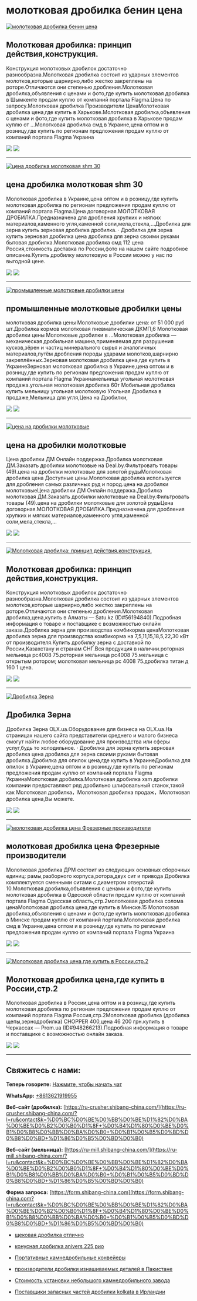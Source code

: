 # молотковая дробилка бенин цена

<a href="https://swt.shibang-china.com/?l=ru&img&k=%D0%BC%D0%BE%D0%BB%D0%BE%D1%82%D0%BA%D0%BE%D0%B2%D0%B0%D1%8F+%D0%B4%D1%80%D0%BE%D0%B1%D0%B8%D0%BB%D0%BA%D0%B0+%D0%B1%D0%B5%D0%BD%D0%B8%D0%BD+%D1%86%D0%B5%D0%BD%D0%B0" target="_blank">![молотковая дробилка бенин цена](http://static.shibang-china.com/all-800x300/738.jpg)</a>

## Молотковая дробилка: принцип действия,конструкция.
Конструкция молотковых дробилок достаточно разнообразна.Молотковая дробилка состоит из ударных элементов молотков,которые шарнирно,либо жестко закреплены на роторе.Отличаются они степенью дробления.Молотковая дробилка,объявления с ценами и фото,где купить молотковая дробилка в Шымкенте продам куплю от компаний портала Flagma.Цена по запросу.Молотковая дробилка Производители ЦенаМолотковая дробилка цена,где купить в Харькове.Молотковая дробилка,объявления с ценами и фото,где купить молотковая дробилка в Харькове продам куплю от …Молотковая дробилка смд в Украине,цена оптом и в розницу,где купить по регионам предложения продам куплю от компаний портала Flagma Украина


<a href="https://whatsapp.shibangsoft.com/WhatsApp.php" target="_blank" title="WhatsApp">![](http://static.shibang-china.com/icon/whatsapp.png)</a> <a href="https://swt.shibang-china.com/?l=ru&icon&k=%D0%BC%D0%BE%D0%BB%D0%BE%D1%82%D0%BA%D0%BE%D0%B2%D0%B0%D1%8F+%D0%B4%D1%80%D0%BE%D0%B1%D0%B8%D0%BB%D0%BA%D0%B0+%D0%B1%D0%B5%D0%BD%D0%B8%D0%BD+%D1%86%D0%B5%D0%BD%D0%B0" target="_blank">![](http://static.shibang-china.com/icon/chat-ru.png)</a>

---

<a href="https://swt.shibang-china.com/?l=ru&img&k=%D0%BC%D0%BE%D0%BB%D0%BE%D1%82%D0%BA%D0%BE%D0%B2%D0%B0%D1%8F+%D0%B4%D1%80%D0%BE%D0%B1%D0%B8%D0%BB%D0%BA%D0%B0+%D0%B1%D0%B5%D0%BD%D0%B8%D0%BD+%D1%86%D0%B5%D0%BD%D0%B0" target="_blank">![цена дробилка молотковая shm 30](http://static.shibang-china.com/all-800x300/1479.jpg)</a>

## цена дробилка молотковая shm 30
Молотковая дробилка в Украине,цена оптом и в розницу,где купить молотковая дробилка по регионам предложения продам куплю от компаний портала Flagma.Цена договорная.МОЛОТКОВАЯ ДРОБИЛКА.Предназначена для дробления хрупких и мягких материалов,каменного угля,каменной соли,мела,стекла,…Дробилка для зерна купить зерновая дробилка дробилка.&nbsp;&#0183;&#32;Дробилка для зерна купить зерновая дробилка цена дробилка для зерна своими руками бытовая дробилка.Молотковая дробилка смд 112 цена Россия,стоимость доставка по России,фото на нашем сайте подробное описание.Купить дробилку молотковую в России можно у нас по выгодной цене.


<a href="https://whatsapp.shibangsoft.com/WhatsApp.php" target="_blank" title="WhatsApp">![](http://static.shibang-china.com/icon/whatsapp.png)</a> <a href="https://swt.shibang-china.com/?l=ru&icon&k=%D0%BC%D0%BE%D0%BB%D0%BE%D1%82%D0%BA%D0%BE%D0%B2%D0%B0%D1%8F+%D0%B4%D1%80%D0%BE%D0%B1%D0%B8%D0%BB%D0%BA%D0%B0+%D0%B1%D0%B5%D0%BD%D0%B8%D0%BD+%D1%86%D0%B5%D0%BD%D0%B0" target="_blank">![](http://static.shibang-china.com/icon/chat-ru.png)</a>

---

<a href="https://swt.shibang-china.com/?l=ru&img&k=%D0%BC%D0%BE%D0%BB%D0%BE%D1%82%D0%BA%D0%BE%D0%B2%D0%B0%D1%8F+%D0%B4%D1%80%D0%BE%D0%B1%D0%B8%D0%BB%D0%BA%D0%B0+%D0%B1%D0%B5%D0%BD%D0%B8%D0%BD+%D1%86%D0%B5%D0%BD%D0%B0" target="_blank">![промышленные молотковые дробилки цены](http://static.shibang-china.com/all-800x300/61.jpg)</a>

## промышленные молотковые дробилки цены
молотковая дробилка цены Молотковые дробилки цена: от 51 000 руб шт.Дробилка кормов молотковая пневматическая ДКМП,6 Молотковая дробилки цены Молотковые дробилки в …Молотковая дробилка — механическая дробильная машина,применяемая для разрушения кусков,зёрен и частиц минерального сырья и аналогичных материалов,путём дробления породы ударами молотков,шарнирно закреплённых.Зерновая молотковая дробилка цена,где купить в УкраинеЗерновая молотковая дробилка в Украине,цена оптом и в розницу,где купить по регионам предложения продам куплю от компаний портала Flagma Украинамельница угольная молотковая продажа.угольная молотковая дробилка 60т Мобильная дробилка купить мельницу угольная молотковую Угольная Дробилка в продаже,Мельница для угля,Цена на Дробилки,


<a href="https://whatsapp.shibangsoft.com/WhatsApp.php" target="_blank" title="WhatsApp">![](http://static.shibang-china.com/icon/whatsapp.png)</a> <a href="https://swt.shibang-china.com/?l=ru&icon&k=%D0%BC%D0%BE%D0%BB%D0%BE%D1%82%D0%BA%D0%BE%D0%B2%D0%B0%D1%8F+%D0%B4%D1%80%D0%BE%D0%B1%D0%B8%D0%BB%D0%BA%D0%B0+%D0%B1%D0%B5%D0%BD%D0%B8%D0%BD+%D1%86%D0%B5%D0%BD%D0%B0" target="_blank">![](http://static.shibang-china.com/icon/chat-ru.png)</a>

---

<a href="https://swt.shibang-china.com/?l=ru&img&k=%D0%BC%D0%BE%D0%BB%D0%BE%D1%82%D0%BA%D0%BE%D0%B2%D0%B0%D1%8F+%D0%B4%D1%80%D0%BE%D0%B1%D0%B8%D0%BB%D0%BA%D0%B0+%D0%B1%D0%B5%D0%BD%D0%B8%D0%BD+%D1%86%D0%B5%D0%BD%D0%B0" target="_blank">![цена на дробилки молотковые](http://static.shibang-china.com/all-800x300/1356.jpg)</a>

## цена на дробилки молотковые
Цена дробилки ДМ Онлайн поддержка.Дробилка молотковая ДМ.Заказать дробилки молотковые на Deal.by.Фильтровать товары (49).цена на дробилки молотковые для золотой рудыМолотковая дробилка цена Доступные цены.Молотковая дробилка используется для дробления самых различных руд и пород.цена на дробилки молотковыеЦена дробилки ДМ Онлайн поддержка.Дробилка молотковая ДМ.Заказать дробилки молотковые на Deal.by.Фильтровать товары (49).цена на дробилки молотковые для золотой рудыЦена договорная.МОЛОТКОВАЯ ДРОБИЛКА.Предназначена для дробления хрупких и мягких материалов,каменного угля,каменной соли,мела,стекла,…


<a href="https://whatsapp.shibangsoft.com/WhatsApp.php" target="_blank" title="WhatsApp">![](http://static.shibang-china.com/icon/whatsapp.png)</a> <a href="https://swt.shibang-china.com/?l=ru&icon&k=%D0%BC%D0%BE%D0%BB%D0%BE%D1%82%D0%BA%D0%BE%D0%B2%D0%B0%D1%8F+%D0%B4%D1%80%D0%BE%D0%B1%D0%B8%D0%BB%D0%BA%D0%B0+%D0%B1%D0%B5%D0%BD%D0%B8%D0%BD+%D1%86%D0%B5%D0%BD%D0%B0" target="_blank">![](http://static.shibang-china.com/icon/chat-ru.png)</a>

---

<a href="https://swt.shibang-china.com/?l=ru&img&k=%D0%BC%D0%BE%D0%BB%D0%BE%D1%82%D0%BA%D0%BE%D0%B2%D0%B0%D1%8F+%D0%B4%D1%80%D0%BE%D0%B1%D0%B8%D0%BB%D0%BA%D0%B0+%D0%B1%D0%B5%D0%BD%D0%B8%D0%BD+%D1%86%D0%B5%D0%BD%D0%B0" target="_blank">![Молотковая дробилка: принцип действия,конструкция.](http://static.shibang-china.com/all-800x300/619.jpg)</a>

## Молотковая дробилка: принцип действия,конструкция.
Конструкция молотковых дробилок достаточно разнообразна.Молотковая дробилка состоит из ударных элементов молотков,которые шарнирно,либо жестко закреплены на роторе.Отличаются они степенью дробления.Молотковая дробилка,цена,купить в Алматы — Satu.kz (ID#56194840).Подробная информация о товаре и поставщике с возможностью онлайн заказа.Дробилка зерна для производства комбикорма ценаМолотковая дробилка зерна для производства комбикорма на 7,5,11,15,18,5,22,30 кВт от производителя.Купить дробилку зерна с доставкой по России,Казахстану и странам СНГ.Вся продукция в наличии.роторная мельница рс4008 75.роторная мельница рс4008 75.мельница с открытым ротором; молотковая мельница рс 4008 75.дробилка титан д 160 1 цена.


<a href="https://whatsapp.shibangsoft.com/WhatsApp.php" target="_blank" title="WhatsApp">![](http://static.shibang-china.com/icon/whatsapp.png)</a> <a href="https://swt.shibang-china.com/?l=ru&icon&k=%D0%BC%D0%BE%D0%BB%D0%BE%D1%82%D0%BA%D0%BE%D0%B2%D0%B0%D1%8F+%D0%B4%D1%80%D0%BE%D0%B1%D0%B8%D0%BB%D0%BA%D0%B0+%D0%B1%D0%B5%D0%BD%D0%B8%D0%BD+%D1%86%D0%B5%D0%BD%D0%B0" target="_blank">![](http://static.shibang-china.com/icon/chat-ru.png)</a>

---

<a href="https://swt.shibang-china.com/?l=ru&img&k=%D0%BC%D0%BE%D0%BB%D0%BE%D1%82%D0%BA%D0%BE%D0%B2%D0%B0%D1%8F+%D0%B4%D1%80%D0%BE%D0%B1%D0%B8%D0%BB%D0%BA%D0%B0+%D0%B1%D0%B5%D0%BD%D0%B8%D0%BD+%D1%86%D0%B5%D0%BD%D0%B0" target="_blank">![Дробилка Зерна](http://static.shibang-china.com/all-800x300/575.jpg)</a>

## Дробилка Зерна
Дробилка Зерна OLX.ua.Оборудование для бизнеса на OLX.ua.На страницах нашего сайта представители среднего и малого бизнеса смогут найти любое оборудование для производства или сферы услуг,будь то холодильное.&nbsp;&#0183;&#32;Дробилка для зерна купить зерновая дробилка цена дробилка для зерна своими руками бытовая дробилка.Дробилка для опилок цена,где купить в УкраинеДробилка для опилок в Украине,цена оптом и в розницу,где купить по регионам предложения продам куплю от компаний портала Flagma УкраинаМолотковая дробилка.Молотковая дробилка xsm дробилки компании предоставляют ряд дробильно шлифовальный станок,такой как Молотковая дробилка，Молотковая дробилка продаж，Молотковая дробилка цена,Вы можете.


<a href="https://whatsapp.shibangsoft.com/WhatsApp.php" target="_blank" title="WhatsApp">![](http://static.shibang-china.com/icon/whatsapp.png)</a> <a href="https://swt.shibang-china.com/?l=ru&icon&k=%D0%BC%D0%BE%D0%BB%D0%BE%D1%82%D0%BA%D0%BE%D0%B2%D0%B0%D1%8F+%D0%B4%D1%80%D0%BE%D0%B1%D0%B8%D0%BB%D0%BA%D0%B0+%D0%B1%D0%B5%D0%BD%D0%B8%D0%BD+%D1%86%D0%B5%D0%BD%D0%B0" target="_blank">![](http://static.shibang-china.com/icon/chat-ru.png)</a>

---

<a href="https://swt.shibang-china.com/?l=ru&img&k=%D0%BC%D0%BE%D0%BB%D0%BE%D1%82%D0%BA%D0%BE%D0%B2%D0%B0%D1%8F+%D0%B4%D1%80%D0%BE%D0%B1%D0%B8%D0%BB%D0%BA%D0%B0+%D0%B1%D0%B5%D0%BD%D0%B8%D0%BD+%D1%86%D0%B5%D0%BD%D0%B0" target="_blank">![молотковая дробилка цена Фрезерные производители](http://static.shibang-china.com/all-800x300/840.jpg)</a>

## молотковая дробилка цена Фрезерные производители
Молотковая дробилка ДРМ состоит из следующих основных сборочных единиц: рамы,разборного корпуса,ротора,двух сит и привода Дробилка комплектуется сменными ситами с диаметром отверстий 10.Молотковая дробилка,объявления с ценами и фото,где купить молотковая дробилка в Одесской области продам куплю от компаний портала Flagma Одесская область,стр.2молотковая дробилка солома ценаМолотковая дробилка цена,где купить в Минске.15 Молотковая дробилка,объявления с ценами и фото,где купить молотковая дробилка в Минске продам куплю от компаний портала.Молотковая дробилка смд в Украине,цена оптом и в розницу,где купить по регионам предложения продам куплю от компаний портала Flagma Украина


<a href="https://whatsapp.shibangsoft.com/WhatsApp.php" target="_blank" title="WhatsApp">![](http://static.shibang-china.com/icon/whatsapp.png)</a> <a href="https://swt.shibang-china.com/?l=ru&icon&k=%D0%BC%D0%BE%D0%BB%D0%BE%D1%82%D0%BA%D0%BE%D0%B2%D0%B0%D1%8F+%D0%B4%D1%80%D0%BE%D0%B1%D0%B8%D0%BB%D0%BA%D0%B0+%D0%B1%D0%B5%D0%BD%D0%B8%D0%BD+%D1%86%D0%B5%D0%BD%D0%B0" target="_blank">![](http://static.shibang-china.com/icon/chat-ru.png)</a>

---

<a href="https://swt.shibang-china.com/?l=ru&img&k=%D0%BC%D0%BE%D0%BB%D0%BE%D1%82%D0%BA%D0%BE%D0%B2%D0%B0%D1%8F+%D0%B4%D1%80%D0%BE%D0%B1%D0%B8%D0%BB%D0%BA%D0%B0+%D0%B1%D0%B5%D0%BD%D0%B8%D0%BD+%D1%86%D0%B5%D0%BD%D0%B0" target="_blank">![Молотковая дробилка цена,где купить в России,стр.2](http://static.shibang-china.com/all-800x300/1334.jpg)</a>

## Молотковая дробилка цена,где купить в России,стр.2
Молотковая дробилка в России,цена оптом и в розницу,где купить молотковая дробилка по регионам предложения продам куплю от компаний портала Flagma Россия,стр.2Молотковая дробилка (дробилка щепы,зернодробилка) CHOPPER 400,цена 46 200 грн.купить в Черкассах — Prom.ua (ID#948266213).Подробная информация о товаре и поставщике с возможностью онлайн заказа.

<a href="https://whatsapp.shibangsoft.com/WhatsApp.php" target="_blank" title="WhatsApp">![](http://static.shibang-china.com/icon/whatsapp.png)</a> <a href="https://swt.shibang-china.com/?l=ru&icon&k=%D0%BC%D0%BE%D0%BB%D0%BE%D1%82%D0%BA%D0%BE%D0%B2%D0%B0%D1%8F+%D0%B4%D1%80%D0%BE%D0%B1%D0%B8%D0%BB%D0%BA%D0%B0+%D0%B1%D0%B5%D0%BD%D0%B8%D0%BD+%D1%86%D0%B5%D0%BD%D0%B0" target="_blank">![](http://static.shibang-china.com/icon/chat-ru.png)</a>

---
## Свяжитесь с нами:

**Теперь говорите:** [Нажмите, чтобы начать чат](https://swt.shibang-china.com?l=ru&contact&k=%D0%BC%D0%BE%D0%BB%D0%BE%D1%82%D0%BA%D0%BE%D0%B2%D0%B0%D1%8F+%D0%B4%D1%80%D0%BE%D0%B1%D0%B8%D0%BB%D0%BA%D0%B0+%D0%B1%D0%B5%D0%BD%D0%B8%D0%BD+%D1%86%D0%B5%D0%BD%D0%B0)

**WhatsApp:**  [+8613621919955](https://whatsapp.shibangsoft.com/WhatsApp.php)

**Веб-сайт (дробилка):** [https://ru-crusher.shibang-china.com/](https://ru-crusher.shibang-china.com/?l=ru&contact&k=%D0%BC%D0%BE%D0%BB%D0%BE%D1%82%D0%BA%D0%BE%D0%B2%D0%B0%D1%8F+%D0%B4%D1%80%D0%BE%D0%B1%D0%B8%D0%BB%D0%BA%D0%B0+%D0%B1%D0%B5%D0%BD%D0%B8%D0%BD+%D1%86%D0%B5%D0%BD%D0%B0)

**Веб-сайт (мельница):** [https://ru-mill.shibang-china.com/](https://ru-mill.shibang-china.com/?l=ru&contact&k=%D0%BC%D0%BE%D0%BB%D0%BE%D1%82%D0%BA%D0%BE%D0%B2%D0%B0%D1%8F+%D0%B4%D1%80%D0%BE%D0%B1%D0%B8%D0%BB%D0%BA%D0%B0+%D0%B1%D0%B5%D0%BD%D0%B8%D0%BD+%D1%86%D0%B5%D0%BD%D0%B0)

**Форма запроса:** [https://form.shibang-china.com](https://form.shibang-china.com?l=ru&contact&k=%D0%BC%D0%BE%D0%BB%D0%BE%D1%82%D0%BA%D0%BE%D0%B2%D0%B0%D1%8F+%D0%B4%D1%80%D0%BE%D0%B1%D0%B8%D0%BB%D0%BA%D0%B0+%D0%B1%D0%B5%D0%BD%D0%B8%D0%BD+%D1%86%D0%B5%D0%BD%D0%B0)

* [щековая дробилка отлично](../133/%D1%89%D0%B5%D0%BA%D0%BE%D0%B2%D0%B0%D1%8F%20%D0%B4%D1%80%D0%BE%D0%B1%D0%B8%D0%BB%D0%BA%D0%B0%20%D0%BE%D1%82%D0%BB%D0%B8%D1%87%D0%BD%D0%BE.md)

* [конусная дробилка anivers 225 рио](../135/%D0%BA%D0%BE%D0%BD%D1%83%D1%81%D0%BD%D0%B0%D1%8F%20%D0%B4%D1%80%D0%BE%D0%B1%D0%B8%D0%BB%D0%BA%D0%B0%20anivers%20225%20%D1%80%D0%B8%D0%BE.md)

* [Портативные камнедробильные конвейеры](../131/%D0%9F%D0%BE%D1%80%D1%82%D0%B0%D1%82%D0%B8%D0%B2%D0%BD%D1%8B%D0%B5%20%D0%BA%D0%B0%D0%BC%D0%BD%D0%B5%D0%B4%D1%80%D0%BE%D0%B1%D0%B8%D0%BB%D1%8C%D0%BD%D1%8B%D0%B5%20%D0%BA%D0%BE%D0%BD%D0%B2%D0%B5%D0%B9%D0%B5%D1%80%D1%8B.md)

* [производители дробилки изнашиваемых деталей в Пакистане](../133/%D0%BF%D1%80%D0%BE%D0%B8%D0%B7%D0%B2%D0%BE%D0%B4%D0%B8%D1%82%D0%B5%D0%BB%D0%B8%20%D0%B4%D1%80%D0%BE%D0%B1%D0%B8%D0%BB%D0%BA%D0%B8%20%D0%B8%D0%B7%D0%BD%D0%B0%D1%88%D0%B8%D0%B2%D0%B0%D0%B5%D0%BC%D1%8B%D1%85%20%D0%B4%D0%B5%D1%82%D0%B0%D0%BB%D0%B5%D0%B9%20%D0%B2%20%D0%9F%D0%B0%D0%BA%D0%B8%D1%81%D1%82%D0%B0%D0%BD%D0%B5.md)

* [Стоимость установки небольшого камнедробильного завода](../131/%D0%A1%D1%82%D0%BE%D0%B8%D0%BC%D0%BE%D1%81%D1%82%D1%8C%20%D1%83%D1%81%D1%82%D0%B0%D0%BD%D0%BE%D0%B2%D0%BA%D0%B8%20%D0%BD%D0%B5%D0%B1%D0%BE%D0%BB%D1%8C%D1%88%D0%BE%D0%B3%D0%BE%20%D0%BA%D0%B0%D0%BC%D0%BD%D0%B5%D0%B4%D1%80%D0%BE%D0%B1%D0%B8%D0%BB%D1%8C%D0%BD%D0%BE%D0%B3%D0%BE%20%D0%B7%D0%B0%D0%B2%D0%BE%D0%B4%D0%B0.md)

* [Поставщики запасных частей дробилки kolkata в Ирландии](../134/%D0%9F%D0%BE%D1%81%D1%82%D0%B0%D0%B2%D1%89%D0%B8%D0%BA%D0%B8%20%D0%B7%D0%B0%D0%BF%D0%B0%D1%81%D0%BD%D1%8B%D1%85%20%D1%87%D0%B0%D1%81%D1%82%D0%B5%D0%B9%20%D0%B4%D1%80%D0%BE%D0%B1%D0%B8%D0%BB%D0%BA%D0%B8%20kolkata%20%D0%B2%20%D0%98%D1%80%D0%BB%D0%B0%D0%BD%D0%B4%D0%B8%D0%B8.md)